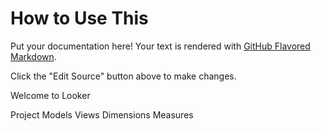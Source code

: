 # How to Use This

Put your documentation here! Your text is rendered with [GitHub Flavored Markdown](https://help.github.com/articles/github-flavored-markdown).

Click the "Edit Source" button above to make changes.


Welcome to Looker


Project
  Models
    Views
      Dimensions
      Measures
